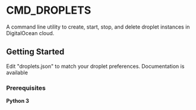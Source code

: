 # CMD_DROPLETS

A command line utility to create, start, stop, and delete droplet instances in DigitalOcean cloud. 

## Getting Started

Edit "droplets.json" to match your droplet preferences. Documentation is available 

[https://developers.digitalocean.com/documentation/v2/]: here.



### Prerequisites

**Python 3**  